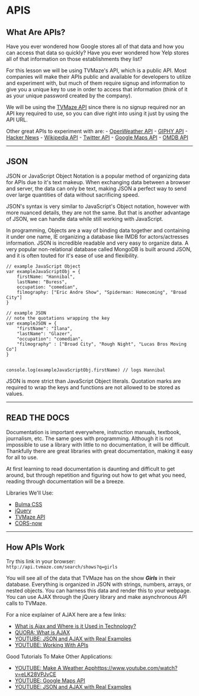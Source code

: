 # APIS

## What Are APIs?

Have you ever wondered how Google stores all of that data and how you can access that data so quickly? Have you ever wondered how Yelp stores all of that information on those establishments they list?

For this lesson we will be using TVMaze's API, which is a public API. Most companies will make their APIs public and available for developers to utilize and experiment with, but much of them require signup and information to give you a unique key to use in order to access that information (think of it as your unique password created by the company).

We will be using the [TVMaze API](http://www.tvmaze.com/api) since there is no signup required nor an API key required to use, so you can dive right into using it just by using the API URL. 

Other great APIs to experiment with are:
    - [OpenWeather API](https://openweathermap.org/api)
    - [GIPHY API](https://developers.giphy.com/)
    - [Hacker News](https://github.com/HackerNews/API)
    - [Wikipedia API](https://www.mediawiki.org/wiki/API:Main_page)
    - [Twitter API](https://dev.twitter.com/overview/api)
    - [Google Maps API](https://developers.google.com/maps/)
    - [OMDB API](https://www.omdbapi.com/)

***

## JSON

JSON or JavaScript Object Notation is a popular method of organizing data for APIs due to it's text makeup. When exchanging data between a browser and server, the data can only be text, making JSON a perfect way to send over large quantities of data without sacrificing speed. 

JSON's syntax is very similar to JavaScript's Object notation, however with more nuanced details, they are not the same. But that is another advantage of JSON, we can handle data while still working with JavaScript.

In programming, Objects are a way of binding data together and containing it under one name, IE organizing a database like IMDB for actors/actresses information. JSON is incredible readable and very easy to organize data. A very popular non-relational database called MongoDB is built around JSON, and it is often touted for it's ease of use and flexibility. 

```
// example JavaScript Object
var exampleJavaScriptObj = {
    firstName: "Hannibal",
    lastName: "Buress",
    occupation: "comedian",
    filmography: ["Eric Andre Show", "Spiderman: Homecoming", "Broad City"]
}

// example JSON
// note the quotations wrapping the key
var exampleJSON = {
    "firstName": "Ilana",
    "lastName": "Glazer",
    "occupation": "comedian",
    "filmography" : ["Broad City", "Rough Night", "Lucas Bros Moving Co"]
}


console.log(exampleJavaScriptObj.firstName) // logs Hannibal
```

JSON is more strict than JavaScript Object literals. Quotation marks are required to wrap the keys and functions are not allowed to be stored as values.

***

## READ THE DOCS
Documentation is important everywhere, instruction manuals, textbook, journalism, etc. The same goes with programming. Although it is not impossible to use a library with little to no documentation, it will be difficult. Thankfully there are great libraries with great documentation, making it easy for all to use. 

At first learning to read documentation is daunting and difficult to get around, but through repetition and figuring out how to get what you need, reading through documentation will be a breeze.

Libraries We'll Use:
- [Bulma CSS](http://bulma.io/documentation)
- [jQuery](https://api.jquery.com)
- [TVMaze API](http://www.tvmaze.com/api)
- [CORS-now](https://cors.now.sh/)

***

## How APIs Work

Try this link in your browser:  
`http://api.tvmaze.com/search/shows?q=girls`

You will see all of the data that TVMaze has on the show ***Girls*** in their database. Everything is organized in JSON with strings, numbers, arrays, or nested objects. You can harness this data and render this to your webpage. You can use AJAX through the jQuery library and make asynchronous API calls to TVMaze. 

For a nice explainer of AJAX here are a few links:
- [What is Ajax and Where is it Used in Technology?](http://www.seguetech.com/ajax-technology/)  
- [QUORA: What is AJAX](https://www.quora.com/What-is-AJAX)
- [YOUTUBE: JSON and AJAX with Real Examples](https://www.youtube.com/watch?v=rJesac0_Ftw)
- [YOUTUBE: Working With APIs](https://www.youtube.com/watch?v=ecT42O6I_WI)

Good Tutorials To Make Other Applications:
- [YOUTUBE: Make A Weather App]()https://www.youtube.com/watch?v=eLK28VPJvCE
- [YOUTUBE: Google Maps API](https://www.youtube.com/watch?v=Zxf1mnP5zcw)
- [YOUTUBE: JSON and AJAX with Real Examples](https://www.youtube.com/watch?v=rJesac0_Ftw)
